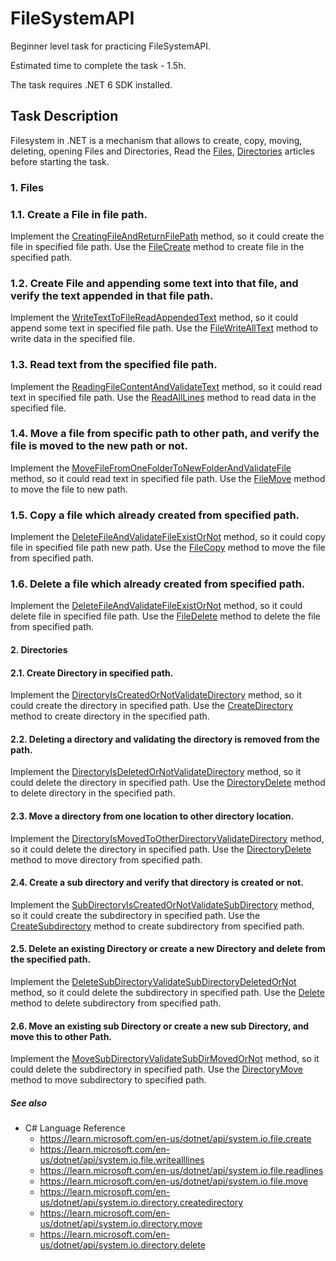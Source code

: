 # FileSystemAPI

Beginner level task for practicing FileSystemAPI.

Estimated time to complete the task - 1.5h.

The task requires .NET 6 SDK installed.

## Task Description

Filesystem in .NET is a mechanism that allows to create, copy, moving, deleting, opening  Files and Directories, Read the [Files](https://learn.microsoft.com/en-us/dotnet/api/system.io.file), [Directories](https://learn.microsoft.com/en-us/dotnet/api/system.io.directory) articles before starting the task.

### 1. Files

### 1.1. Create a File in file path.

Implement the [CreatingFileAndReturnFilePath](FileSystem/FileOperations.cs#L9) method, so it could create the file in specified file path. Use the [FileCreate](https://learn.microsoft.com/en-us/dotnet/api/system.io.file.create) method to create file in the specified path.


### 1.2. Create File and appending some text into that file, and verify the text appended in that file path.

Implement the [WriteTextToFileReadAppendedText](FileSystem/FileOperations.cs#L15) method, so it could append some text in specified file path. Use the [FileWriteAllText](https://learn.microsoft.com/en-us/dotnet/api/system.io.file.writealltext) method to write data in the specified file.


### 1.3. Read text from the specified file path.

Implement the [ReadingFileContentAndValidateText](FileSystem/FileOperations.cs#L21) method, so it could read text in specified file path. Use the [ReadAllLines](https://learn.microsoft.com/en-us/dotnet/api/system.io.file.readalllines) method to read data in the specified file.


### 1.4. Move a file from specific path to other path, and verify the file is moved to the new path or not.

Implement the [MoveFileFromOneFolderToNewFolderAndValidateFile](FileSystem/FileOperations.cs#L27) method, so it could read text in specified file path. Use the [FileMove](https://learn.microsoft.com/en-us/dotnet/api/system.io.file.move) method to move the file to new path.


### 1.5. Copy a file which already created from specified path.

Implement the [DeleteFileAndValidateFileExistOrNot](FileSystem/FileOperations.cs#L33) method, so it could copy file in specified file path new path. Use the [FileCopy](https://learn.microsoft.com/en-us/dotnet/api/system.io.file.copy) method to move the file from specified path.


### 1.6. Delete a file which already created from specified path.

Implement the [DeleteFileAndValidateFileExistOrNot](FileSystem/FileOperations.cs#L39) method, so it could delete file in specified file path. Use the [FileDelete](https://learn.microsoft.com/en-us/dotnet/api/system.io.file.delete) method to delete the file from specified path.



#### 2. Directories

#### 2.1. Create Directory in specified path.

Implement the [DirectoryIsCreatedOrNotValidateDirectory](FileSystem/DirectoryOperations.cs#L7) method, so it could create the directory in specified path. Use the [CreateDirectory](https://learn.microsoft.com/en-us/dotnet/api/system.io.directory.createdirectory) method to create directory in the specified path.


#### 2.2. Deleting a directory and validating the directory is removed from the path.

Implement the [DirectoryIsDeletedOrNotValidateDirectory](FileSystem/DirectoryOperations.cs#L13) method, so it could delete the directory in specified path. Use the [DirectoryDelete](https://learn.microsoft.com/en-us/dotnet/api/system.io.directory.delete) method to delete directory in the specified path.


#### 2.3. Move a directory from one location to other directory location.

Implement the [DirectoryIsMovedToOtherDirectoryValidateDirectory](FileSystem/DirectoryOperations.cs#L19) method, so it could delete the directory in specified path. Use the [DirectoryDelete](https://learn.microsoft.com/en-us/dotnet/api/system.io.directory.move) method to move directory from specified path.


#### 2.4. Create a sub directory and verify that directory is created or not.

Implement the [SubDirectoryIsCreatedOrNotValidateSubDirectory](FileSystem/DirectoryOperations.cs#L25) method, so it could create the subdirectory in specified path. Use the [CreateSubdirectory](https://learn.microsoft.com/en-us/dotnet/api/system.io.directoryinfo.createsubdirectory) method to create subdirectory from specified path.


#### 2.5. Delete an existing Directory or create a new Directory and delete from the specified path.

Implement the [DeleteSubDirectoryValidateSubDirectoryDeletedOrNot](FileSystem/DirectoryOperations.cs#L31) method, so it could delete the subdirectory in specified path. Use the [Delete](https://learn.microsoft.com/en-us/dotnet/api/system.io.directory.delete) method to delete subdirectory from specified path.


#### 2.6. Move an existing sub Directory or create a new sub Directory, and move this to other Path.

Implement the [MoveSubDirectoryValidateSubDirMovedOrNot](FileSystem/DirectoryOperations.cs#L37) method, so it could delete the subdirectory in specified path. Use the [DirectoryMove](https://learn.microsoft.com/en-us/dotnet/api/system.io.directory.move) method to move subdirectory to specified path.

##### See also

* C# Language Reference
  * https://learn.microsoft.com/en-us/dotnet/api/system.io.file.create
  * https://learn.microsoft.com/en-us/dotnet/api/system.io.file.writealllines
  * https://learn.microsoft.com/en-us/dotnet/api/system.io.file.readlines
  * https://learn.microsoft.com/en-us/dotnet/api/system.io.file.move
  * https://learn.microsoft.com/en-us/dotnet/api/system.io.directory.createdirectory
  * https://learn.microsoft.com/en-us/dotnet/api/system.io.directory.move
  * https://learn.microsoft.com/en-us/dotnet/api/system.io.directory.delete

